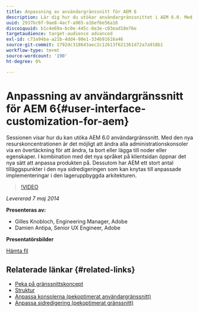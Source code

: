 ```yaml
---
title: Anpassning av användargränssnitt för AEM 6
description: Lär dig hur du utökar användargränssnittet i AEM 6.0. Med den nya resurskoncentrationen är det möjligt att ändra alla administrationskonsoler via en övertäckning för att ändra, ta bort eller lägga till noder eller egenskaper.
uuid: 2937bc6f-9ae8-4acf-a965-a16ef6e56a16
discoiquuid: b1c4e69a-bc0e-445c-8e3e-c03ead18e76e
targetaudience: target-audience advanced
exl-id: c73a94ba-a21b-4dd4-90e1-334b91616a46
source-git-commit: 1792dc318643aec2c12613f621361d72a7a918b1
workflow-type: tm+mt
source-wordcount: '190'
ht-degree: 0%

---
```


# Anpassning av användargränssnitt för AEM 6{#user-interface-customization-for-aem}

Sessionen visar hur du kan utöka AEM 6.0 användargränssnitt. Med den nya resurskoncentrationen är det möjligt att ändra alla administrationskonsoler via en övertäckning för att ändra, ta bort eller lägga till noder eller egenskaper. I kombination med det nya språket på klientsidan öppnar det nya sätt att anpassa produkten på. Dessutom har AEM ett stort antal tilläggspunkter i den nya sidredigeringen som kan knytas till anpassade implementeringar i den lageruppbyggda arkitekturen.

>[!VIDEO](https://video.tv.adobe.com/v/19519/?quality=9)

*Levererad 7 maj 2014*

**Presenteras av:**

* Gilles Knobloch, Engineering Manager, Adobe
* Damien Antipa, Senior UX Engineer, Adobe

**Presentatörsbilder**

[Hämta fil](assets/user-interface-customization-for-aem6.pdf)

## Relaterade länkar {#related-links}

* [Peka på gränssnittskoncept](https://docs.adobe.com/docs/en/aem/6-0/develop/the-basics/touch-ui-concepts.html)
* [Struktur](https://docs.adobe.com/docs/en/aem/6-0/develop/the-basics/touch-ui-structure.html)
* [Anpassa konsolerna (pekoptimerat användargränssnitt)](https://docs.adobe.com/docs/en/aem/6-0/develop/extending/customizing-consoles-touch.html)
* [Anpassa sidredigering (pekoptimerat gränssnitt)](https://docs.adobe.com/docs/en/aem/6-0/develop/extending/customizing-page-authoring-touch.html)
